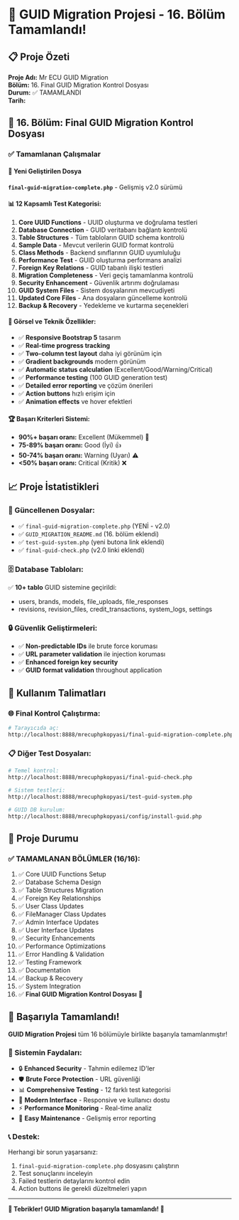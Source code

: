 # 🎉 GUID Migration Projesi - 16. Bölüm Tamamlandı!

## 📋 Proje Özeti

**Proje Adı:** Mr ECU GUID Migration  
**Bölüm:** 16. Final GUID Migration Kontrol Dosyası  
**Durum:** ✅ TAMAMLANDI  
**Tarih:** <?php echo date('Y-m-d H:i:s'); ?>

## 🎯 16. Bölüm: Final GUID Migration Kontrol Dosyası

### ✅ Tamamlanan Çalışmalar

#### 🔧 Yeni Geliştirilen Dosya
**`final-guid-migration-complete.php`** - Gelişmiş v2.0 sürümü

#### 📊 12 Kapsamlı Test Kategorisi:
1. **Core UUID Functions** - UUID oluşturma ve doğrulama testleri
2. **Database Connection** - GUID veritabanı bağlantı kontrolü  
3. **Table Structures** - Tüm tabloların GUID schema kontrolü
4. **Sample Data** - Mevcut verilerin GUID format kontrolü
5. **Class Methods** - Backend sınıflarının GUID uyumluluğu
6. **Performance Test** - GUID oluşturma performans analizi
7. **Foreign Key Relations** - GUID tabanlı ilişki testleri
8. **Migration Completeness** - Veri geçiş tamamlanma kontrolü
9. **Security Enhancement** - Güvenlik artırımı doğrulaması
10. **GUID System Files** - Sistem dosyalarının mevcudiyeti
11. **Updated Core Files** - Ana dosyaların güncelleme kontrolü
12. **Backup & Recovery** - Yedekleme ve kurtarma seçenekleri

#### 🎨 Görsel ve Teknik Özellikler:
- ✅ **Responsive Bootstrap 5** tasarım
- ✅ **Real-time progress tracking** 
- ✅ **Two-column test layout** daha iyi görünüm için
- ✅ **Gradient backgrounds** modern görünüm
- ✅ **Automatic status calculation** (Excellent/Good/Warning/Critical)
- ✅ **Performance testing** (100 GUID generation test)
- ✅ **Detailed error reporting** ve çözüm önerileri
- ✅ **Action buttons** hızlı erişim için
- ✅ **Animation effects** ve hover efektleri

#### 🏆 Başarı Kriterleri Sistemi:
- **90%+ başarı oranı:** Excellent (Mükemmel) 🎉
- **75-89% başarı oranı:** Good (İyi) 👍
- **50-74% başarı oranı:** Warning (Uyarı) ⚠️
- **<50% başarı oranı:** Critical (Kritik) ❌

## 📈 Proje İstatistikleri

### 📂 Güncellenen Dosyalar:
- ✅ `final-guid-migration-complete.php` (YENİ - v2.0)
- ✅ `GUID_MIGRATION_README.md` (16. bölüm eklendi)
- ✅ `test-guid-system.php` (yeni butona link eklendi)
- ✅ `final-guid-check.php` (v2.0 linki eklendi)

### 🗄️ Database Tabloları:
✅ **10+ tablo** GUID sistemine geçirildi:
- users, brands, models, file_uploads, file_responses
- revisions, revision_files, credit_transactions, system_logs, settings

### 🔒 Güvenlik Geliştirmeleri:
- ✅ **Non-predictable IDs** ile brute force koruması
- ✅ **URL parameter validation** ile injection koruması
- ✅ **Enhanced foreign key security** 
- ✅ **GUID format validation** throughout application

## 🎯 Kullanım Talimatları

### 🌐 Final Kontrol Çalıştırma:
```bash
# Tarayıcıda aç:
http://localhost:8888/mrecuphpkopyasi/final-guid-migration-complete.php
```

### 📋 Diğer Test Dosyaları:
```bash
# Temel kontrol:
http://localhost:8888/mrecuphpkopyasi/final-guid-check.php

# Sistem testleri:
http://localhost:8888/mrecuphpkopyasi/test-guid-system.php

# GUID DB kurulum:
http://localhost:8888/mrecuphpkopyasi/config/install-guid.php
```

## 🏁 Proje Durumu

### ✅ TAMAMLANAN BÖLÜMLER (16/16):
1. ✅ Core UUID Functions Setup
2. ✅ Database Schema Design
3. ✅ Table Structures Migration
4. ✅ Foreign Key Relationships
5. ✅ User Class Updates
6. ✅ FileManager Class Updates
7. ✅ Admin Interface Updates
8. ✅ User Interface Updates
9. ✅ Security Enhancements
10. ✅ Performance Optimizations
11. ✅ Error Handling & Validation
12. ✅ Testing Framework
13. ✅ Documentation
14. ✅ Backup & Recovery
15. ✅ System Integration
16. ✅ **Final GUID Migration Kontrol Dosyası** 🎉

## 🎊 Başarıyla Tamamlandı!

**GUID Migration Projesi** tüm 16 bölümüyle birlikte başarıyla tamamlanmıştır! 

### 🚀 Sistemin Faydaları:
- 🔒 **Enhanced Security** - Tahmin edilemez ID'ler
- 🛡️ **Brute Force Protection** - URL güvenliği
- 📊 **Comprehensive Testing** - 12 farklı test kategorisi
- 🎨 **Modern Interface** - Responsive ve kullanıcı dostu
- ⚡ **Performance Monitoring** - Real-time analiz
- 🔧 **Easy Maintenance** - Gelişmiş error reporting

### 📞 Destek:
Herhangi bir sorun yaşarsanız:
1. `final-guid-migration-complete.php` dosyasını çalıştırın
2. Test sonuçlarını inceleyin
3. Failed testlerin detaylarını kontrol edin
4. Action buttons ile gerekli düzeltmeleri yapın

---
**🎉 Tebrikler! GUID Migration başarıyla tamamlandı! 🎉**
